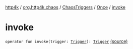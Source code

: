 [http4k](../../../index.md) / [org.http4k.chaos](../../index.md) / [ChaosTriggers](../index.md) / [Once](index.md) / [invoke](./invoke.md)

# invoke

`operator fun invoke(trigger: `[`Trigger`](../../-trigger.md)`): `[`Trigger`](../../-trigger.md) [(source)](https://github.com/http4k/http4k/blob/master/http4k-testing-chaos/src/main/kotlin/org/http4k/chaos/ChaosTriggers.kt#L51)